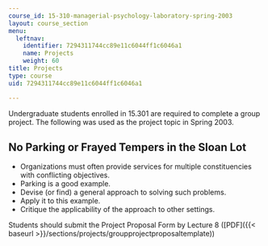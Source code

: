 ```yaml
---
course_id: 15-310-managerial-psychology-laboratory-spring-2003
layout: course_section
menu:
  leftnav:
    identifier: 7294311744cc89e11c6044ff1c6046a1
    name: Projects
    weight: 60
title: Projects
type: course
uid: 7294311744cc89e11c6044ff1c6046a1

---
```


Undergraduate students enrolled in 15.301 are required to complete a group project. The following was used as the project topic in Spring 2003.

No Parking or Frayed Tempers in the Sloan Lot
---------------------------------------------

*   Organizations must often provide services for multiple constituencies with conflicting objectives.
*   Parking is a good example.
*   Devise (or find) a general approach to solving such problems.
*   Apply it to this example.
*   Critique the applicability of the approach to other settings.

Students should submit the Project Proposal Form by Lecture 8 ([PDF]({{< baseurl >}}/sections/projects/groupprojectproposaltemplate))